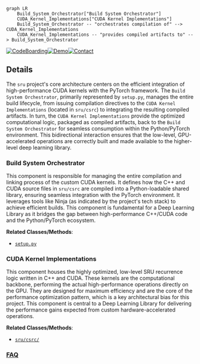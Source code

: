 ```mermaid
graph LR
    Build_System_Orchestrator["Build System Orchestrator"]
    CUDA_Kernel_Implementations["CUDA Kernel Implementations"]
    Build_System_Orchestrator -- "orchestrates compilation of" --> CUDA_Kernel_Implementations
    CUDA_Kernel_Implementations -- "provides compiled artifacts to" --> Build_System_Orchestrator
```

[![CodeBoarding](https://img.shields.io/badge/Generated%20by-CodeBoarding-9cf?style=flat-square)](https://github.com/CodeBoarding/GeneratedOnBoardings)[![Demo](https://img.shields.io/badge/Try%20our-Demo-blue?style=flat-square)](https://www.codeboarding.org/demo)[![Contact](https://img.shields.io/badge/Contact%20us%20-%20contact@codeboarding.org-lightgrey?style=flat-square)](mailto:contact@codeboarding.org)

## Details

The `sru` project's core architecture centers on the efficient integration of high-performance CUDA kernels with the PyTorch framework. The `Build System Orchestrator`, primarily represented by `setup.py`, manages the entire build lifecycle, from issuing compilation directives to the `CUDA Kernel Implementations` (located in `sru/csrc`) to integrating the resulting compiled artifacts. In turn, the `CUDA Kernel Implementations` provide the optimized computational logic, packaged as compiled artifacts, back to the `Build System Orchestrator` for seamless consumption within the Python/PyTorch environment. This bidirectional interaction ensures that the low-level, GPU-accelerated operations are correctly built and made available to the higher-level deep learning library.

### Build System Orchestrator
This component is responsible for managing the entire compilation and linking process of the custom CUDA kernels. It defines how the C++ and CUDA source files in `sru/csrc` are compiled into a Python-loadable shared library, ensuring seamless integration with the PyTorch environment. It leverages tools like Ninja (as indicated by the project's tech stack) to achieve efficient builds. This component is fundamental for a Deep Learning Library as it bridges the gap between high-performance C++/CUDA code and the Python/PyTorch ecosystem.


**Related Classes/Methods**:

- <a href="https://github.com/asappresearch/sru/blob/master/setup.py" target="_blank" rel="noopener noreferrer">`setup.py`</a>


### CUDA Kernel Implementations
This component houses the highly optimized, low-level SRU recurrence logic written in C++ and CUDA. These kernels are the computational backbone, performing the actual high-performance operations directly on the GPU. They are designed for maximum efficiency and are the core of the performance optimization pattern, which is a key architectural bias for this project. This component is central to a Deep Learning Library for delivering the performance gains expected from custom hardware-accelerated operations.


**Related Classes/Methods**:

- <a href="https://github.com/asappresearch/sru/blob/master/sru/csrc/" target="_blank" rel="noopener noreferrer">`sru/csrc/`</a>




### [FAQ](https://github.com/CodeBoarding/GeneratedOnBoardings/tree/main?tab=readme-ov-file#faq)